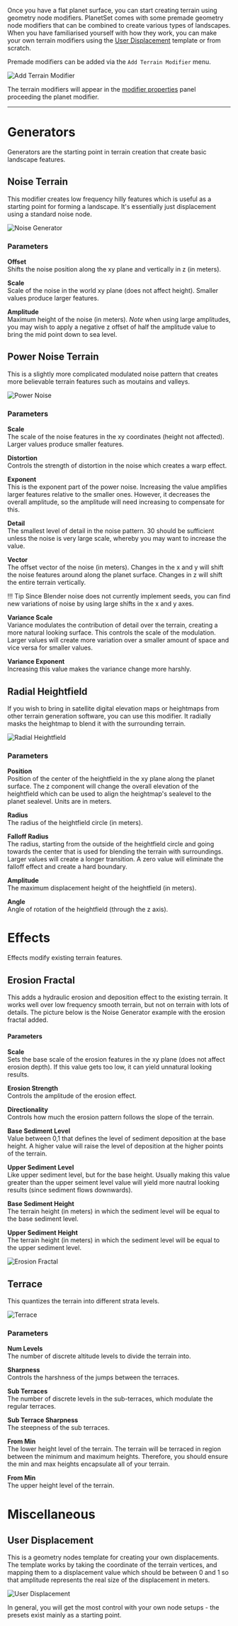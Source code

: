 Once you have a flat planet surface, you can start creating terrain using geometry node modifiers. PlanetSet comes with some premade geometry node modifiers that can be combined to create various types of landscapes. When you have familiarised yourself with how they work, you can make your own terrain modifiers using the [User Displacement](#user-displacement) template or from scratch.

Premade modifiers can be added via the `Add Terrain Modifier` menu.

![Add Terrain Modifier](media/add_terrain_modifier.jpg)

The terrain modifiers will appear in the [modifier properties]() panel proceeding the planet modifier.

---

# Generators

Generators are the starting point in terrain creation that create basic landscape features.

## Noise Terrain

This modifier creates low frequency hilly features which is useful as a starting point for forming a landscape. It's essentially just displacement using a standard noise node.

![Noise Generator](media/noise_terrain.jpg)

### Parameters

**Offset**  
Shifts the noise position along the xy plane and vertically in z (in meters).

**Scale**  
Scale of the noise in the world xy plane (does not affect height). Smaller values produce larger features.

**Amplitude**  
Maximum height of the noise (in meters). *Note* when using large amplitudes, you may wish to apply a negative z offset of half the amplitude value to bring the mid point down to sea level.


## Power Noise Terrain

This is a slightly more complicated modulated noise pattern that creates more believable terrain features such as moutains and valleys.

![Power Noise](media/power_noise.jpg)

### Parameters

**Scale**  
The scale of the noise features in the xy coordinates (height not affected). Larger values produce smaller features.

**Distortion**  
Controls the strength of distortion in the noise which creates a warp effect.

**Exponent**  
This is the exponent part of the power noise. Increasing the value amplifies larger features relative to the smaller ones. However, it decreases the overall amplitude, so the amplitude will need increasing to compensate for this.

**Detail**  
The smallest level of detail in the noise pattern. 30 should be sufficient unless the noise is very large scale, whereby you may want to increase the value.

**Vector**  
The offset vector of the noise (in meters). Changes in the x and y will shift the noise features around along the planet surface. Changes in z will shift the entire terrain vertically.

!!! Tip
    Since Blender noise does not currently implement seeds, you can find new variations of noise by using large shifts in the x and y axes.

**Variance Scale**  
Variance modulates the contribution of detail over the terrain, creating a more natural looking surface. This controls the scale of the modulation. Larger values will create more variation over a smaller amount of space and vice versa for smaller values.

**Variance Exponent**  
Increasing this value makes the variance change more harshly.

## Radial Heightfield

If you wish to bring in satellite digital elevation maps or heightmaps from other terrain generation software, you can use this modifier. It radially masks the heightmap to blend it with the surrounding terrain.

![Radial Heightfield](media/radial_heightfield.jpg)

### Parameters

**Position**  
Position of the center of the heightfield in the xy plane along the planet surface. The z component will change the overall elevation of the heightfield which can be used to align the heightmap's sealevel to the planet sealevel. Units are in meters.

**Radius**  
The radius of the heightfield circle (in meters).

**Falloff Radius**  
The radius, starting from the outside of the heightfield circle and going towards the center that is used for blending the terrain with surroundings. Larger values will create a longer transition. A zero value will eliminate the falloff effect and create a hard boundary.

**Amplitude**  
The maximum displacement height of the heightfield (in meters).

**Angle**  
Angle of rotation of the heightfield (through the z axis).


# Effects

Effects modify existing terrain features.

## Erosion Fractal

This adds a hydraulic erosion and deposition effect to the existing terrain. It works well over low frequency smooth terrain, but not on terrain with lots of details. The picture below is the Noise Generator example with the erosion fractal added.

#### Parameters

**Scale**  
Sets the base scale of the erosion features in the xy plane (does not affect erosion depth). If this value gets too low, it can yield unnatural looking results.

**Erosion Strength**  
Controls the amplitude of the erosion effect.

**Directionality**  
Controls how much the erosion pattern follows the slope of the terrain.

**Base Sediment Level**  
Value between 0,1 that defines the level of sediment deposition at the base height. A higher value will raise the level of deposition at the higher points of the terrain.

**Upper Sediment Level**  
Like upper sediment level, but for the base height. Usually making this value greater than the upper seiment level value will yield more nautral looking results (since sediment flows downwards).

**Base Sediment Height**  
The terrain height (in meters) in which the sediment level will be equal to the base sediment level.

**Upper Sediment Height**  
The terrain height (in meters) in which the sediment level will be equal to the upper sediment level.


![Erosion Fractal](media/erosion_fractal.jpg)

## Terrace

This quantizes the terrain into different strata levels.

![Terrace](media/terrace.jpg)

### Parameters

**Num Levels**  
The number of discrete altitude levels to divide the terrain into.

**Sharpness**  
Controls the harshness of the jumps between the terraces.

**Sub Terraces**  
The number of discrete levels in the sub-terraces, which modulate the regular terraces.

**Sub Terrace Sharpness**  
The steepness of the sub terraces.

**From Min**  
The lower height level of the terrain. The terrain will be terraced in region between the minimum and maximum heights. Therefore, you should ensure the min and max heights encapsulate all of your terrain.

**From Min**  
The upper height level of the terrain.

# Miscellaneous

## User Displacement

This is a geometry nodes template for creating your own displacements. The template works by taking the coordinate of the terrain vertices, and mapping them to a displacement value which should be between 0 and 1 so that amplitude represents the real size of the displacement in meters.

![User Displacement](media/user_displacement.jpg)

In general, you will get the most control with your own node setups - the presets exist mainly as a starting point.